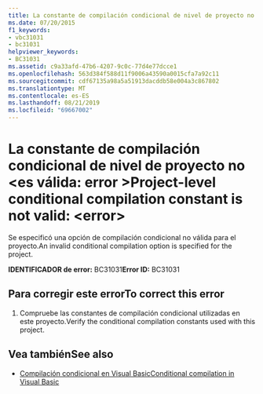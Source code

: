 ```yaml
---
title: La constante de compilación condicional de nivel de proyecto no es válida:<error>
ms.date: 07/20/2015
f1_keywords:
- vbc31031
- bc31031
helpviewer_keywords:
- BC31031
ms.assetid: c9a33afd-47b6-4207-9c0c-77d4e77dcce1
ms.openlocfilehash: 563d384f588d11f9006a43590a0015cfa7a92c11
ms.sourcegitcommit: cdf67135a98a5a51913dacddb58e004a3c867802
ms.translationtype: MT
ms.contentlocale: es-ES
ms.lasthandoff: 08/21/2019
ms.locfileid: "69667002"
---
```

# <a name="project-level-conditional-compilation-constant-is-not-valid-error"></a><span data-ttu-id="4563d-102">La constante de compilación condicional de nivel de proyecto no \<es válida: error ></span><span class="sxs-lookup"><span data-stu-id="4563d-102">Project-level conditional compilation constant is not valid: \<error></span></span>
<span data-ttu-id="4563d-103">Se especificó una opción de compilación condicional no válida para el proyecto.</span><span class="sxs-lookup"><span data-stu-id="4563d-103">An invalid conditional compilation option is specified for the project.</span></span>  
  
 <span data-ttu-id="4563d-104">**IDENTIFICADOR de error:** BC31031</span><span class="sxs-lookup"><span data-stu-id="4563d-104">**Error ID:** BC31031</span></span>  
  
## <a name="to-correct-this-error"></a><span data-ttu-id="4563d-105">Para corregir este error</span><span class="sxs-lookup"><span data-stu-id="4563d-105">To correct this error</span></span>  
  
1. <span data-ttu-id="4563d-106">Compruebe las constantes de compilación condicional utilizadas en este proyecto.</span><span class="sxs-lookup"><span data-stu-id="4563d-106">Verify the conditional compilation constants used with this project.</span></span>  
  
## <a name="see-also"></a><span data-ttu-id="4563d-107">Vea también</span><span class="sxs-lookup"><span data-stu-id="4563d-107">See also</span></span>

- [<span data-ttu-id="4563d-108">Compilación condicional en Visual Basic</span><span class="sxs-lookup"><span data-stu-id="4563d-108">Conditional compilation in Visual Basic</span></span>](../programming-guide/program-structure/conditional-compilation.md)
